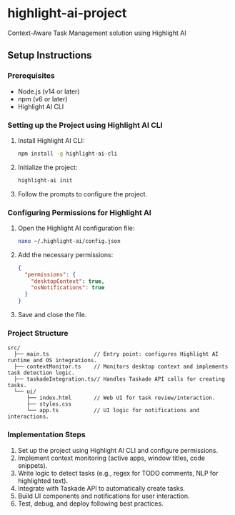# highlight-ai-project
Context-Aware Task Management solution using Highlight AI

## Setup Instructions

### Prerequisites
- Node.js (v14 or later)
- npm (v6 or later)
- Highlight AI CLI

### Setting up the Project using Highlight AI CLI

1. Install Highlight AI CLI:
   ```sh
   npm install -g highlight-ai-cli
   ```

2. Initialize the project:
   ```sh
   highlight-ai init
   ```

3. Follow the prompts to configure the project.

### Configuring Permissions for Highlight AI

1. Open the Highlight AI configuration file:
   ```sh
   nano ~/.highlight-ai/config.json
   ```

2. Add the necessary permissions:
   ```json
   {
     "permissions": {
       "desktopContext": true,
       "osNotifications": true
     }
   }
   ```

3. Save and close the file.

### Project Structure
```
src/
  ├── main.ts              // Entry point: configures Highlight AI runtime and OS integrations.
  ├── contextMonitor.ts    // Monitors desktop context and implements task detection logic.
  ├── taskadeIntegration.ts// Handles Taskade API calls for creating tasks.
  └── ui/
      ├── index.html       // Web UI for task review/interaction.
      ├── styles.css
      └── app.ts           // UI logic for notifications and interactions.
```

### Implementation Steps
1. Set up the project using Highlight AI CLI and configure permissions.
2. Implement context monitoring (active apps, window titles, code snippets).
3. Write logic to detect tasks (e.g., regex for TODO comments, NLP for highlighted text).
4. Integrate with Taskade API to automatically create tasks.
5. Build UI components and notifications for user interaction.
6. Test, debug, and deploy following best practices.
